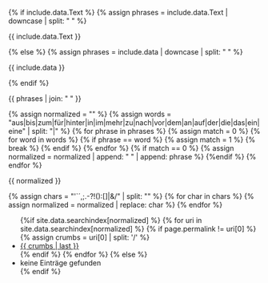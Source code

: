 {% if include.data.Text %}
    {% assign phrases = include.data.Text | downcase | split: " " %}
    <p>{{ include.data.Text }}</p>
{% else %}
    {% assign phrases = include.data | downcase | split: " " %}
    <p>{{ include.data }}</p>
{% endif %}

<p>{{ phrases | join: " " }}</p>

{% assign normalized = "" %}
{% assign words = "aus|bis|zum|für|hinter|in|im|mehr|zu|nach|vor|dem|an|auf|der|die|das|ein|eine" | split: "|" %}
{% for phrase in phrases %}
    {% assign match = 0 %}
    {% for word in words %}
        {% if phrase == word %}
            {% assign match = 1 %}
            {% break %}
        {% endif %} 
    {% endfor %}
    {% if match == 0 %}
        {% assign normalized =  normalized | append: " " | append: phrase %}
    {%endif %}
{% endfor %}

<p>{{ normalized }}</p>

{% assign chars = "'`´,;.-?!():[]|&/" | split: "" %}
{% for char in chars %}
  {% assign normalized = normalized | replace: char %}
{% endfor %}

<ul data-lookup="{{ normalized }}">
{%if site.data.searchindex[normalized] %}
    {% for uri in site.data.searchindex[normalized] %}
        {% if page.permalink != uri[0] %}
            {% assign crumbs = uri[0] | split: '/' %}
            <li><a title="{{ crumbs | join: " › " }}" href="{{ uri[0] }}">{{ crumbs | last }}</a></li>
        {% endif %}
    {% endfor %}
{% else %}
    <li>keine Einträge gefunden</li>
{% endif %}
</ul>
